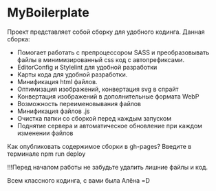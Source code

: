 # MyBoilerplate
Проект представляет собой сборку для удобного кодинга.
Данная сборка:
- Помогает работать с препроцессором SASS и преобразовывать файлы в минимизированный css код с автопрефиксами.
- EditorConfig и Stylelint для удобной разработки
- Карты кода для удобной разработки.
- Минификация html файлов.
- Оптимизация изображений, конвертация svg в спрайт
- Конвертация изображений в дополнительные формата WebP
- Возможность переименовывания файлов
- Минификация файлов .js
- Очистка папки со сборкой перед каждым запуском
- Поднятие сервера и автоматическое обновление при каждом изменении файлов

Как опубликовать содержимое сборки в gh-pages? 
Введите в терминале npm run deploy

!!!Перед началом работы не забудьте удалить лишние файлы и код.

Всем классного кодинга, с вами была Алёна =D
